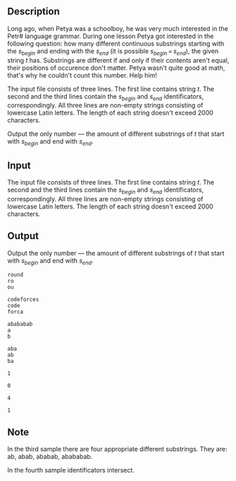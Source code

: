 ## Description

<div><p>Long ago, when Petya was a schoolboy, he was very much interested in the Petr# language grammar. During one lesson Petya got interested in the following question: how many different continuous substrings starting with the <span class="tex-span"><i>s</i><sub class="lower-index"><i>begin</i></sub></span> and ending with the <span class="tex-span"><i>s</i><sub class="lower-index"><i>end</i></sub></span> (it is possible <span class="tex-span"><i>s</i><sub class="lower-index"><i>begin</i></sub> = <i>s</i><sub class="lower-index"><i>end</i></sub></span>), the given string <span class="tex-span"><i>t</i></span> has. Substrings are different if and only if their contents aren't equal, their positions of occurence don't matter. Petya wasn't quite good at math, that's why he couldn't count this number. Help him!</p></div><div class="input-specification"><p>The input file consists of three lines. The first line contains string <span class="tex-span"><i>t</i></span>. The second and the third lines contain the <span class="tex-span"><i>s</i><sub class="lower-index"><i>begin</i></sub></span> and <span class="tex-span"><i>s</i><sub class="lower-index"><i>end</i></sub></span> identificators, correspondingly. All three lines are non-empty strings consisting of lowercase Latin letters. The length of each string doesn't exceed 2000 characters.</p></div><div class="output-specification"><p>Output the only number — the amount of different substrings of <span class="tex-span"><i>t</i></span> that start with <span class="tex-span"><i>s</i><sub class="lower-index"><i>begin</i></sub></span> and end with <span class="tex-span"><i>s</i><sub class="lower-index"><i>end</i></sub></span>.</p></div>

## Input

<p>The input file consists of three lines. The first line contains string <span class="tex-span"><i>t</i></span>. The second and the third lines contain the <span class="tex-span"><i>s</i><sub class="lower-index"><i>begin</i></sub></span> and <span class="tex-span"><i>s</i><sub class="lower-index"><i>end</i></sub></span> identificators, correspondingly. All three lines are non-empty strings consisting of lowercase Latin letters. The length of each string doesn't exceed 2000 characters.</p>

## Output

<p>Output the only number — the amount of different substrings of <span class="tex-span"><i>t</i></span> that start with <span class="tex-span"><i>s</i><sub class="lower-index"><i>begin</i></sub></span> and end with <span class="tex-span"><i>s</i><sub class="lower-index"><i>end</i></sub></span>.</p>





```input1
round
ro
ou

```




```input2
codeforces
code
forca

```




```input3
abababab
a
b

```




```input4
aba
ab
ba

```




```output1
1

```




```output2
0

```




```output3
4

```




```output4
1

```



## Note

<p>In the third sample there are four appropriate different substrings. They are: <span class="tex-font-style-tt">ab</span>, <span class="tex-font-style-tt">abab</span>, <span class="tex-font-style-tt">ababab</span>, <span class="tex-font-style-tt">abababab</span>.</p><p>In the fourth sample identificators intersect.</p>
